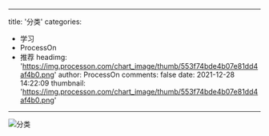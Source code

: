 
---
title: '分类'
categories: 
 - 学习
 - ProcessOn
 - 推荐
headimg: 'https://img.processon.com/chart_image/thumb/553f74bde4b07e81dd4af4b0.png'
author: ProcessOn
comments: false
date: 2021-12-28 14:22:09
thumbnail: 'https://img.processon.com/chart_image/thumb/553f74bde4b07e81dd4af4b0.png'
---

<div>   
<img class="thumb" alt="分类" src="https://img.processon.com/chart_image/thumb/553f74bde4b07e81dd4af4b0.png" referrerpolicy="no-referrer">
<p></p>  
</div>
            